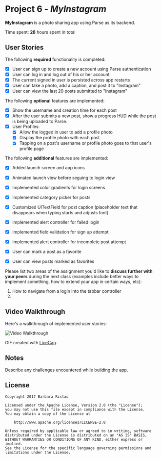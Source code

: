 # Project 6 - *MyInstagram*

**MyInstagram** is a photo sharing app using Parse as its backend.

Time spent: **28** hours spent in total

## User Stories

The following **required** functionality is completed:

- [X] User can sign up to create a new account using Parse authentication
- [X] User can log in and log out of his or her account
- [X] The current signed in user is persisted across app restarts
- [X] User can take a photo, add a caption, and post it to "Instagram"
- [X] User can view the last 20 posts submitted to "Instagram"

The following **optional** features are implemented:

- [X] Show the username and creation time for each post
- [X] After the user submits a new post, show a progress HUD while the post is being uploaded to Parse.
- [X] User Profiles:
   - [X] Allow the logged in user to add a profile photo
   - [X] Display the profile photo with each post
   - [X] Tapping on a post's username or profile photo goes to that user's profile page

The following **additional** features are implemented:

- [X] Added launch screen and app icons
- [X] Animated launch view before seguing to login view
- [X] Implemented color gradients for login screens 
- [X] Implemented category picker for posts
- [X] Customized UITextField for post caption (placeholder text that disappears when typing starts and adjusts font)
- [X] Implemented alert controller for failed login
- [X] Implemented field validation for sign up attempt
- [X] Implemented alert controller for incomplete post attempt
- [X] User can mark a post as a favorite 
- [X] User can view posts marked as favorites 



Please list two areas of the assignment you'd like to **discuss further with your peers** during the next class (examples include better ways to implement something, how to extend your app in certain ways, etc):

1. How to navigate from a login into the tabbar controller 
2. 

## Video Walkthrough 

Here's a walkthrough of implemented user stories:

<img src='http://i.imgur.com/7TRY10P.gif' title='Video Walkthrough' width='' alt='Video Walkthrough' />

GIF created with [LiceCap](http://www.cockos.com/licecap/).

## Notes

Describe any challenges encountered while building the app.

## License

    Copyright 2017 Barbara Ristau

    Licensed under the Apache License, Version 2.0 (the "License");
    you may not use this file except in compliance with the License.
    You may obtain a copy of the License at

        http://www.apache.org/licenses/LICENSE-2.0

    Unless required by applicable law or agreed to in writing, software
    distributed under the License is distributed on an "AS IS" BASIS,
    WITHOUT WARRANTIES OR CONDITIONS OF ANY KIND, either express or implied.
    See the License for the specific language governing permissions and
    limitations under the License.
